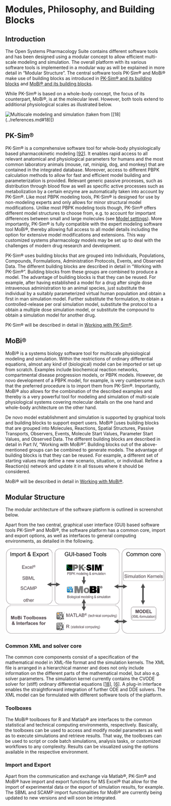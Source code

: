 # Modules, Philosophy, and Building Blocks

## Introduction

The Open Systems Pharmacology Suite contains different software tools and has been designed using a modular concept to allow efficient multi-scale modeling and simulation. The overall platform with its various software tools is implemented in a modular way as will be explained in more detail in “Modular Structure”. The central software tools PK-Sim® and MoBi® make use of building blocks as introduced in [PK-Sim® and its building blocks](modules-philsophy-building-blocks.md#pk-sim) and [MoBi® and its building blocks](modules-philsophy-building-blocks.md#mobi).

While PK-Sim® is based on a whole-body concept, the focus of its counterpart, MoBi®, is at the molecular level. However, both tools extend to additional physiological scales as illustrated below.

![Multiscale modeling and simulation \(taken from \[\[18\]\(../references.md\#18\)\]\)](../.gitbook/assets/eissing_et_al_frontiers_2011_figure1.jpg)

## PK-Sim®

PK-Sim® is a comprehensive software tool for whole-body physiologically based pharmacokinetic modeling \[[92](../references/references.md#92)\]. It enables rapid access to all relevant anatomical and physiological parameters for humans and the most common laboratory animals \(mouse, rat, minipig, dog, and monkey\) that are contained in the integrated database. Moreover, access to different PBPK calculation methods to allow for fast and efficient model building and parameterization is provided. Relevant generic passive processes, such as distribution through blood flow as well as specific active processes such as metabolization by a certain enzyme are automatically taken into account by PK-Sim®. Like most PBPK modeling tools, PK-Sim® is designed for use by non-modeling experts and only allows for minor structural model modifications. Unlike most PBPK modeling tools though, PK-Sim® offers different model structures to choose from, e.g. to account for important differences between small and large molecules \(see [Model settings](../working-with-pk-sim-r/pk-sim-r-documentation/pk-sim-simulations.md#model-settings)\). More importantly, PK-Sim® is fully compatible with the expert modeling software tool MoBi®, thereby allowing full access to all model details including the option for extensive model modifications and extensions. This way customized systems pharmacology models may be set up to deal with the challenges of modern drug research and development.

PK-Sim® uses building blocks that are grouped into Individuals, Populations, Compounds, Formulations, Administration Protocols, Events, and Observed Data. The different building blocks are described in detail in “Working with PK-Sim®”. Building blocks from these groups are combined to produce a model. The advantage of building blocks is that they can be reused. For example, after having established a model for a drug after single dose intravenous administration to an animal species, just substitute the individual by a suitably parameterized virtual human population and obtain a first in man simulation model. Further substitute the formulation, to obtain a controlled-release per oral simulation model, substitute the protocol to a obtain a multiple dose simulation model, or substitute the compound to obtain a simulation model for another drug.

PK-Sim® will be described in detail in [Working with PK-Sim®](../working-with-pk-sim-r/pk-sim-r-documentation/pk-sim-quick-guide.md).

## MoBi®

MoBi® is a systems biology software tool for multiscale physiological modeling and simulation. Within the restrictions of ordinary differential equations, almost any kind of \(biological\) model can be imported or set up from scratch. Examples include biochemical reaction networks, compartmental disease progression models, or PBPK models. However, de novo development of a PBPK model, for example, is very cumbersome such that the preferred procedure is to import them from PK-Sim®. Importantly, MoBi® also allows for the combination of the described examples and thereby is a very powerful tool for modeling and simulation of multi-scale physiological systems covering molecular details on the one hand and whole-body architecture on the other hand.

De novo model establishment and simulation is supported by graphical tools and building blocks to support expert users. MoBi® \[uses building blocks that are grouped into Molecules, Reactions, Spatial Structures, Passive Transports, Observers, Events, Molecule Start Values, Parameter Start Values, and Observed Data. The different building blocks are described in detail in Part IV, “Working with MoBi®”. Building blocks out of the above-mentioned groups can be combined to generate models. The advantage of building blocks is that they can be reused. For example, a different set of starting values may define a new scenario, situation, or individual. Refine a Reaction\(s\) network and update it in all tissues where it should be considered.

MoBi® will be described in detail in [Working with MoBi®](https://github.com/Open-Systems-Pharmacology/docs/tree/a820f0eb9df93e90113eeafef7c4d01137a680d7/part-4/irst-steps.md).

## Modular Structure‌

The modular architecture of the software platform is outlined in screenshot below.

Apart from the two central, graphical user interface \(GUI\) based software tools PK-Sim® and MoBi®, the software platform has a common core, import and export options, as well as interfaces to general computing environments, as detailed in the following.

![Modular structure of the software platform](../.gitbook/assets/eissing_et_al_frontiers_2011_figure2.jpg)

### Common XML and solver core‌

The common core components consist of a specification of the mathematical model in XML-file format and the simulation kernels. The XML file is arranged in a hierarchical manner and does not only include information on the different parts of the mathematical model, but also e.g. solver parameters. The simulation kernel currently contains the CVODE solver for \(stiff\) ordinary differential equations \[[18](../references/references.md#18)\], \[[6](../references/references.md#6)\]. A plug-in interface enables the straightforward integration of further ODE and DDE solvers. The XML model can be formulated with different software tools of the platform.

### Toolboxes‌

The MoBi® toolboxes for R and Matlab® are interfaces to the common statistical and technical computing environments, respectively. Basically, the toolboxes can be used to access and modify model parameters as well as to execute simulations and retrieve results. That way, the toolboxes can be used to script or code batch simulations, analysis tasks, or customized workflows to any complexity. Results can be visualized using the options available in the respective environment.

### Import and Export‌

Apart from the communication and exchange via Matlab®, PK-Sim® and MoBi® have import and export functions for MS Excel® that allow for the import of experimental data or the export of simulation results, for example. The SBML and SCAMP import functionalities for MoBi® are currently being updated to new versions and will soon be integrated.

